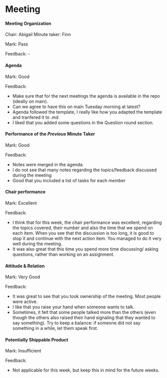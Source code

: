 # Meeting

#### Meeting Organization

Chair: Abigail 
Minute taker: Finn 

Mark: Pass

Feedback: -


#### Agenda 

Mark: Good

Feedback: 
* Make sure that for the next meetings the agenda is available in the repo (ideally on main).
* Can we agree to have this on main Tuesday morning at latest?
* Agenda followed the template, I really like how you adapted the template and tranfered it to .md
* I liked that you added some questions in the Question round section.

#### Performance of the *Previous* Minute Taker

Mark: Good

Feedback: 
* Notes were merged in the agenda.
* I do not see that many notes regarding the topics/feedback discussed during the meeting
* Good that you included a list of tasks for each member


#### Chair performance

Mark: Excellent

Feedback:
* I think that for this week, the chair performance was excellent, regarding the topics covered, 
their number and also the time that we spend on each item. When you see that the discussion is too long,
it is good to stop it and continue with the next action item. You managed to do it very well during the meeting.
* It was also great that this time you spend more time discussing/ asking questions, rather than working on
an assignment.

#### Attitude & Relation

Mark: Very Good

Feedback: 
* It was great to see that you took ownership of the meeting. Most people were active.
* I like that you raise your hand when someone wants to talk.
* Sometimes, it felt that some people talked more than the others (even though the others also
raised their hand signaling that they wanted to say something). Try to keep a balance: if someone
did not say something in a while, let them speak first.


#### Potentially Shippable Product

Mark: Insufficient

Feedback:
* Not applicable for this week, but keep this in mind for the future weeks.




